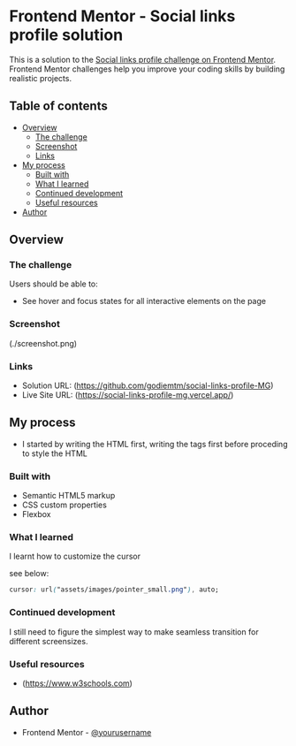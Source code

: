 # Frontend Mentor - Social links profile solution

This is a solution to the [Social links profile challenge on Frontend Mentor](https://www.frontendmentor.io/challenges/social-links-profile-UG32l9m6dQ). Frontend Mentor challenges help you improve your coding skills by building realistic projects. 

## Table of contents

- [Overview](#overview)
  - [The challenge](#the-challenge)
  - [Screenshot](#screenshot)
  - [Links](#links)
- [My process](#my-process)
  - [Built with](#built-with)
  - [What I learned](#what-i-learned)
  - [Continued development](#continued-development)
  - [Useful resources](#useful-resources)
- [Author](#author)


## Overview

### The challenge

Users should be able to:

- See hover and focus states for all interactive elements on the page

### Screenshot

(./screenshot.png)

### Links

- Solution URL: (https://github.com/godiemtm/social-links-profile-MG)
- Live Site URL: (https://social-links-profile-mg.vercel.app/)

## My process
 - I started by writing the HTML first, writing the tags first before proceding to style the HTML
### Built with

- Semantic HTML5 markup
- CSS custom properties
- Flexbox

### What I learned

I learnt how to customize the cursor

see below:

```css
cursor: url("assets/images/pointer_small.png"), auto;
```

### Continued development

I still need to figure the simplest way to make seamless transition for different screensizes.

### Useful resources

- (https://www.w3schools.com)

## Author

- Frontend Mentor - [@yourusername](https://www.frontendmentor.io/profile/yourusername)

